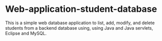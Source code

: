 # Web-application-student-database
This is a simple web database application to list, add, modify, and delete students from a backend database using, using Java and Java servlets, Eclipse and MySQL.
